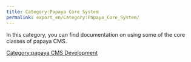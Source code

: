 ```yaml
---
title: Category:Papaya Core System
permalink: export_en/Category:Papaya_Core_System/
---
```


In this category, you can find documentation on using some of the core classes of papaya CMS.

[Category:papaya CMS Development](export_en/Category:Papaya_CMS_Development.md)
